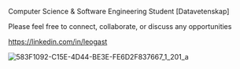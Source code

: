 Computer Science & Software Engineering Student [Datavetenskap]

Please feel free to connect, collaborate, or discuss any opportunities

https://linkedin.com/in/leogast

![583F1092-C15E-4D44-BE3E-FE6D2F837667_1_201_a](https://github.com/leogast/leogast/assets/87450778/ea156b9a-4471-46a8-94c5-a13afa22f8d2)
 
<!--
**leogast/leogast** is a ✨ _special_ ✨ repository because its `README.md` (this file) appears on your GitHub profile.

Here are some ideas to get you started:

- 🔭 I’m currently working on ...
- 🌱 I’m currently learning ...
- 👯 I’m looking to collaborate on ...
- 🤔 I’m looking for help with ...
- 💬 Ask me about ...
- 📫 How to reach me: ...
- 😄 Pronouns: ...
- ⚡ Fun fact: ...
-->
